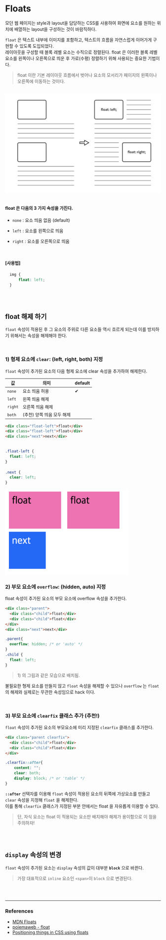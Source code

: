 # Floats

모던 웹 페이지는 style과 layout을 담당하는 CSS를 사용하여 화면에 요소를 원하는 위치에 배열하는 layout을 구성하는 것이 바람직하다.

`float` 은 텍스트 내부에 이미지를 포함하고, 텍스트의 흐름을 자연스럽게 이어가게 구현할 수 있도록 도입되었다. <br> 레이아웃을 구성할 때 블록 레벨 요소는 수직으로 정렬된다. float 은 이러한 블록 레벨 요소를 왼쪽이나 오른쪽으로 띄운 후 가로(수평) 정렬하기 위해 사용되는 중요한 기법이다.

> float 이란 기본 레이아웃 흐름에서 벗어나 요소의 모서리가 페이지의 왼쪽이나 오른쪽에 이동하는 것이다.

<Br>

<img src="../images/css/float.png" width="600">

<br>
<br>

#### float 은 다음의 3 가지 속성을 가진다.

- `none` : 요소 띄움 없음 (default)

- `left` : 요소를 왼쪽으로 띄움
- `right` : 요소를 오른쪽으로 띄움


<Br>

#### [사용법]
```css
  img {
      float: left;
  }
```
<br>
<br>

## float 해제 하기

`float` 속성이 적용된 후 그 요소의 주위로 다른 요소들 역시 흐르게 되는데 이를 방지하기 위해서는 속성을 해제해야 한다.

<Br>

### 1) 형제 요소에 `clear`: (left, right, both) 지정 

`float` 속성이 추가된 요소의 다음 형제 요소에 clear 속성을 추가하여 해제한다.

|값|의미|default|
|---|---|---|
|`none`|요소 띄움 허용|✔︎|
|`left`|왼쪽 띄움 해제||
|`right`|오른쪽 띄움 해제||
|`both`|(추천) 양쪽 띄움 모두 해제||


```html
<div class="float-left">float</div>
<div class="float-left">float</div>
<div class="next">next</div>
```
```css

.float-left {
  float: left;
}

.next {
  clear: left;
}
```

<img src="../images/css/clear-left.png" width="400">

<br>

### 2) 부모 요소에 `overflow`: (hidden, auto) 지정 

float 속성이 추가된 요소의 부모 요소에 overflow 속성을 추가한다.

```html
<div class="parent">
  <div class="child">float</div>
  <div class="child">float</div>
</div>
<div class="next">next</div>
```
```css
.parent{
  overflow: hidden; /* or 'auto' */
}
.child {
  float: left;
}
```

> 1&rpar; 의 그림과 같은 모습으로 배치됨.

불필요한 형제 요소를 만들지 않고 `float` 속성을 해제할 수 있으나 `overflow` 는 `float` 의 해제와 실제로는 무관한 속성임으로 hack 이다.

<br>

### 3) __부모 요소에 `clearfix` 클래스 추가 (추천!)__

`float` 속성이 추가된 요소의 부모요소에 미리 지정된 `clearfix` 클래스를 추가한다.

```html
<div class="parent clearfix">
  <div class="child">float</div>
  <div class="child">float</div>
</div>
```
```css
.clearfix::after{
    content: "";
    clear: both;
    display: block; /* or 'table' */
}
```

__`::after`__ 선택자를 이용해 `float` 속성이 적용된 요소의 뒤쪽에 가상요소를 만들고 `clear` 속성을 지정해 `float` 을 해제한다.<br>
이를 통해 `clearfix` 클래스가 지정된 부분 안에서는 float 을 자유롭게 이용할 수 있다.

> 단, 자식 요소는 float 이 적용되는 요소만 배치해야 해제가 용이함으로 이 점을 주의하자!

<br>
<br>

## `display` 속성의 변경

`float` 속성이 추가된 요소는 `display` 속성의 값이 대부분 __`block`__ 으로 바뀐다.

> 가장 대표적으로 `inline` 요소인 `<span>`이 `block` 으로 변경된다.

<br>
<br>

---
### References
- [MDN Floats](https://developer.mozilla.org/ko/docs/Learn/CSS/CSS_layout/Floats)
- [poiemaweb - float](https://poiemaweb.com/css3-float)
- [Positioning things in CSS using floats](https://medium.com/@anasansari157/positioning-things-in-css-using-floats-9721d833d283)
